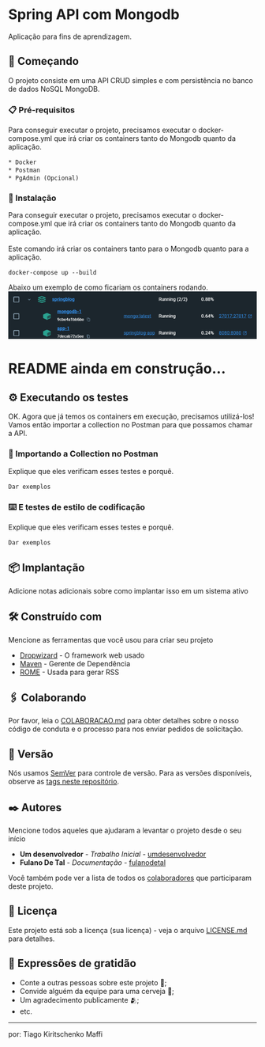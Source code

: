 # Spring API com Mongodb

Aplicação para fins de aprendizagem.

## 🚀 Começando

O projeto consiste em uma API CRUD simples e com persistência no banco de dados NoSQL MongoDB.


### 📋 Pré-requisitos

Para conseguir executar o projeto, precisamos executar o docker-compose.yml que irá criar os containers tanto do Mongodb quanto da aplicação.

```
* Docker
* Postman
* PgAdmin (Opcional) 
```

### 🔧 Instalação

Para conseguir executar o projeto, precisamos executar o docker-compose.yml que irá criar os containers tanto do Mongodb quanto da aplicação.
</br> </br> 
Este comando irá criar os containers tanto para o Mongodb quanto para a aplicação. 
```
docker-compose up --build
```
Abaixo um exemplo de como ficariam os containers rodando.
![img.png](img.png)


# README ainda em construção...


## ⚙️ Executando os testes

OK. Agora que já temos os containers em execução, precisamos utilizá-los!
Vamos então importar a collection no Postman para que possamos chamar a API.

### 🔩 Importando a Collection no Postman

Explique que eles verificam esses testes e porquê.

```
Dar exemplos
```

### ⌨️ E testes de estilo de codificação

Explique que eles verificam esses testes e porquê.

```
Dar exemplos
```

## 📦 Implantação

Adicione notas adicionais sobre como implantar isso em um sistema ativo

## 🛠️ Construído com

Mencione as ferramentas que você usou para criar seu projeto

* [Dropwizard](http://www.dropwizard.io/1.0.2/docs/) - O framework web usado
* [Maven](https://maven.apache.org/) - Gerente de Dependência
* [ROME](https://rometools.github.io/rome/) - Usada para gerar RSS

## 🖇️ Colaborando

Por favor, leia o [COLABORACAO.md](https://gist.github.com/usuario/linkParaInfoSobreContribuicoes) para obter detalhes sobre o nosso código de conduta e o processo para nos enviar pedidos de solicitação.

## 📌 Versão

Nós usamos [SemVer](http://semver.org/) para controle de versão. Para as versões disponíveis, observe as [tags neste repositório](https://github.com/suas/tags/do/projeto).

## ✒️ Autores

Mencione todos aqueles que ajudaram a levantar o projeto desde o seu início

* **Um desenvolvedor** - *Trabalho Inicial* - [umdesenvolvedor](https://github.com/linkParaPerfil)
* **Fulano De Tal** - *Documentação* - [fulanodetal](https://github.com/linkParaPerfil)

Você também pode ver a lista de todos os [colaboradores](https://github.com/usuario/projeto/colaboradores) que participaram deste projeto.

## 📄 Licença

Este projeto está sob a licença (sua licença) - veja o arquivo [LICENSE.md](https://github.com/usuario/projeto/licenca) para detalhes.

## 🎁 Expressões de gratidão

* Conte a outras pessoas sobre este projeto 📢;
* Convide alguém da equipe para uma cerveja 🍺;
* Um agradecimento publicamente 🫂;
* etc.


---
por: Tiago Kiritschenko Maffi
